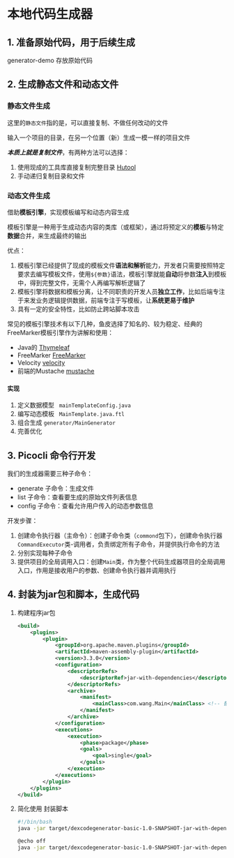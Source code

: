 # 本地代码生成器

## 1. 准备原始代码，用于后续生成

generator-demo 存放原始代码

## 2. 生成静态文件和动态文件

### 静态文件生成

这里的`静态文件`指的是，可以直接复制、不做任何改动的文件

输入一个项目的目录，在另一个位置（新）生成一模一样的项目文件

***本质上就是复制文件***，有两种方法可以选择：

1. 使用现成的工具库直接复制完整目录 [Hutool](https://www.hutool.cn/)
2. 手动递归复制目录和文件

### 动态文件生成

借助**模板引擎**，实现模板编写和动态内容生成

模板引擎是一种用于生成动态内容的类库（或框架），通过将预定义的**模板**与特定**数据**合并，来生成最终的输出

优点：

1. 模板引擎已经提供了现成的模板文件**语法和解析**能力，开发者只需要按照特定要求去编写模板文件，使用`${参数}`语法，模板引擎就能**自动**将参数**注入**到模板中，得到完整文件，无需个人再编写解析逻辑了
2. 模板引擎将数据和模板分离，让不同职责的开发人员**独立工作**，比如后端专注于来发业务逻辑提供数据，前端专注于写模板，让**系统更易于维护**
3. 具有一定的安全特性，比如防止跨站脚本攻击

常见的模板引擎技术有以下几种，鱼皮选择了知名的、较为稳定、经典的FreeMarker模板引擎作为讲解和使用：

* Java的 [Thymeleaf](https://www.thymeleaf.org/)
* FreeMarker [FreeMarker](https://freemarker.apache.org/index.html)
* Velocity [velocity](https://gitee.com/apache/velocity)
* 前端的Mustache [mustache](https://github.com/mustache/mustache)

#### 实现

1. 定义数据模型 ` mainTemplateConfig.java`
2. 编写动态模板  ` MainTemplate.java.ftl`
3. 组合生成  `generator/MainGenerator`
4. 完善优化

## 3. Picocli 命令行开发

我们的生成器需要三种子命令：

- generate 子命令：生成文件
- list 子命令：查看要生成的原始文件列表信息
- config 子命令：查看允许用户传入的动态参数信息

开发步骤：

1. 创建命令执行器（主命令）：创建子命令类（`commond`包下），创建命令执行器`CommandExecutor`类-调用者，负责绑定所有子命令，并提供执行命令的方法
2. 分别实现每种子命令
3. 提供项目的全局调用入口：创建`Main`类，作为整个代码生成器项目的全局调用入口，作用是接收用户的参数、创建命令执行器并调用执行

## 4. 封装为jar包和脚本，生成代码

1. 构建程序jar包

   ```xml
   <build>
       <plugins>
           <plugin>
               <groupId>org.apache.maven.plugins</groupId>
               <artifactId>maven-assembly-plugin</artifactId>
               <version>3.3.0</version>
               <configuration>
                   <descriptorRefs>
                       <descriptorRef>jar-with-dependencies</descriptorRef>
                   </descriptorRefs>
                   <archive>
                       <manifest>
                           <mainClass>com.wang.Main</mainClass> <!-- 替换为你的主类的完整类名 -->
                       </manifest>
                   </archive>
               </configuration>
               <executions>
                   <execution>
                       <phase>package</phase>
                       <goals>
                           <goal>single</goal>
                       </goals>
                   </execution>
               </executions>
           </plugin>
       </plugins>
   </build>
   ```

2. 简化使用 封装脚本

   ```sh
   #!/bin/bash
   java -jar target/dexcodegenerator-basic-1.0-SNAPSHOT-jar-with-dependencies.jar "$@"
   ```

   ```bash
   @echo off
   java -jar target/dexcodegenerator-basic-1.0-SNAPSHOT-jar-with-dependencies.jar %*
   ```

   
